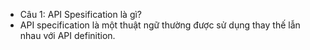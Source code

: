 - Câu 1: API Spesification là gì?
- API specification là một thuật ngữ thường được sử dụng thay thế lẫn nhau với API definition.
